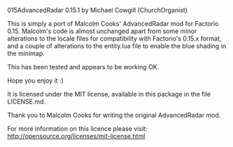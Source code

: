 015AdvancedRadar 0.15.1 by Michael Cowgill (ChurchOrganist)

This is simply a port of Malcolm Cooks' AdvancedRadar mod for Factorio 0.15.
Malcolm's code is almost unchanged apart from some minor alterations to the locale files for compatibility with Factorio's 0.15.x format, and a couple of alterations to the entity.lua file to enable the blue shading in the minimap.

This has been tested and appears to be working OK.

Hope you enjoy it :)

It is licensed under the MIT license, available in this package in the file  LICENSE.md.

Thank you to Malcolm Cooks for writing the original AdvancedRadar mod.

For more information on this licence please visit: http://opensource.org/licenses/mit-license.html
